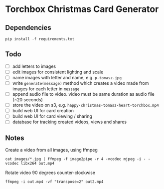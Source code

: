 # Torchbox Christmas Card Generator

## Dependencies

```
pip install -f requirements.txt
```

## Todo

 - [ ] add letters to images
 - [ ] edit images for consistent lighting and scale
 - [ ] name images with letter and name, e.g. `p-tomasz.jpg`
 - [ ] write `generate(message)` method which creates a video made from images for each letter in `message`
 - [ ] append audio file to video. video must be same duration as audio file (~20 seconds)
 - [ ] store the video on s3, e.g. `happy-christmas-tomasz-heart-torchbox.mp4`
 - [ ] build web UI for card creation
 - [ ] build web UI for card viewing / sharing
 - [ ] database for tracking created videos, views and shares

## Notes

Create a video from all images, using ffmpeg

```
cat images/*.jpg | ffmpeg -f image2pipe -r 4 -vcodec mjpeg -i - -vcodec libx264 out.mp4
```

Rotate video 90 degrees counter-clockwise

```
ffmpeg -i out.mp4 -vf "transpose=2" out2.mp4
```